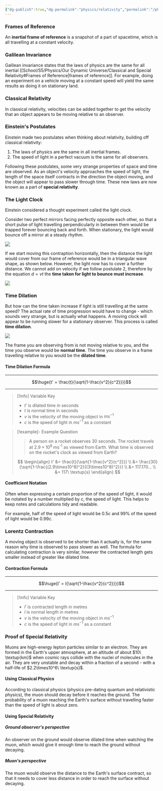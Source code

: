 ```yaml
---
{"dg-publish":true,"dg-permalink":"physics/relativity","permalink":"/physics/relativity/"}
---
```



### Frames of Reference
An **inertial frame of reference** is a snapshot of a part of spacetime, which is all travelling at a constant velocity.

### Galilean Invariance
Galilean invariance states that the laws of physics are the same for all inertial [[School/S5/Physics/Our Dynamic Universe/Classical and Special Relativity#Frames of Reference|frames of reference]]. For example, doing an experiment on a vehicle moving at a constant speed will yield the same results as doing it on stationary land.

### Classical Relativity
In classical relativity, velocities can be added together to get the velocity that an object appears to be moving relative to an observer.

<style>
.container {font-family: sans-serif; text-align: center;}
.button-wrapper button {z-index: 1;height: 40px; width: 100px; margin: 10px;padding: 5px;}
.excalidraw .App-menu_top .buttonList { display: flex;}
.excalidraw-wrapper { height: 800px; margin: 50px; position: relative;}
:root[dir="ltr"] .excalidraw .layer-ui__wrapper .zen-mode-transition.App-menu_bottom--transition-left {transform: none;}
</style><script src="https://unpkg.com/react@17/umd/react.production.min.js"></script><script src="https://unpkg.com/react-dom@17/umd/react-dom.production.min.js"></script><script type="text/javascript" src="https://unpkg.com/@excalidraw/excalidraw@0.12.0/dist/excalidraw.production.min.js"></script><div id="Relativity_2022-09-30_1011.05.excalidraw.md1"></div><script>(function(){const InitialData={"type":"excalidraw","version":2,"source":"https://excalidraw.com","elements":[{"type":"ellipse","version":1549,"versionNonce":1052276373,"isDeleted":false,"id":"4Er9wPTWKslRklkEMVLZm","fillStyle":"solid","strokeWidth":2,"strokeStyle":"solid","roughness":1,"opacity":100,"angle":0,"x":208.33101699713984,"y":-100.95340634520743,"strokeColor":"#000000","backgroundColor":"transparent","width":70.703125,"height":65.07547669491527,"seed":1767593051,"groupIds":["os9yYNJUijqUGjCYkEuED"],"strokeSharpness":"sharp","boundElements":[],"updated":1664529359749,"link":null,"locked":false},{"type":"line","version":1613,"versionNonce":2074939,"isDeleted":false,"id":"EHRAteEPd7Mxje56CWbvx","fillStyle":"solid","strokeWidth":2,"strokeStyle":"solid","roughness":1,"opacity":100,"angle":0,"x":239.81936445476708,"y":-36.10474416641863,"strokeColor":"#000000","backgroundColor":"#ced4da","width":3.4692796610169694,"height":78.89300847457628,"seed":1811346133,"groupIds":["os9yYNJUijqUGjCYkEuED"],"strokeSharpness":"round","boundElements":[],"updated":1664529359749,"link":null,"locked":false,"lastCommittedPoint":null,"startArrowhead":null,"endArrowhead":null,"points":[[0,0],[-3.4692796610169694,78.89300847457628]]},{"type":"line","version":1566,"versionNonce":1375132661,"isDeleted":false,"id":"mlKTjfEg3NANX8nxHBimp","fillStyle":"solid","strokeWidth":2,"strokeStyle":"solid","roughness":1,"opacity":100,"angle":0,"x":236.52222462425811,"y":44.8075969352749,"strokeColor":"#000000","backgroundColor":"#ced4da","width":31.230137711864415,"height":48.113082627118615,"seed":692457723,"groupIds":["os9yYNJUijqUGjCYkEuED"],"strokeSharpness":"round","boundElements":[],"updated":1664529359749,"link":null,"locked":false,"lastCommittedPoint":null,"startArrowhead":null,"endArrowhead":null,"points":[[0,0],[31.230137711864415,48.113082627118615]]},{"type":"line","version":1543,"versionNonce":309119451,"isDeleted":false,"id":"jR0FzDWE2nPrsUCkBKV6L","fillStyle":"solid","strokeWidth":2,"strokeStyle":"solid","roughness":1,"opacity":100,"angle":0,"x":231.92741530222406,"y":41.28535117256162,"strokeColor":"#000000","backgroundColor":"#ced4da","width":26.721398305084733,"height":44.696769067796595,"seed":43765813,"groupIds":["os9yYNJUijqUGjCYkEuED"],"strokeSharpness":"round","boundElements":[],"updated":1664529359749,"link":null,"locked":false,"lastCommittedPoint":null,"startArrowhead":null,"endArrowhead":null,"points":[[0,0],[-26.721398305084733,44.696769067796595]]},{"type":"line","version":1519,"versionNonce":788632917,"isDeleted":false,"id":"pjWGrBJKlwrp7RmmjpQXR","fillStyle":"solid","strokeWidth":2,"strokeStyle":"solid","roughness":1,"opacity":100,"angle":0,"x":209.60882420052872,"y":-21.12195814947243,"strokeColor":"#000000","backgroundColor":"#ced4da","width":30.336334745762713,"height":29.118114406779682,"seed":1643133339,"groupIds":["os9yYNJUijqUGjCYkEuED"],"strokeSharpness":"round","boundElements":[],"updated":1664529359749,"link":null,"locked":false,"lastCommittedPoint":null,"startArrowhead":null,"endArrowhead":null,"points":[[0,0],[30.336334745762713,29.118114406779682]]},{"type":"line","version":1539,"versionNonce":1804392059,"isDeleted":false,"id":"hNccGPaCq6L0E3Zg45KtX","fillStyle":"solid","strokeWidth":2,"strokeStyle":"solid","roughness":1,"opacity":100,"angle":0,"x":241.9313877598513,"y":7.506219816629727,"strokeColor":"#000000","backgroundColor":"#ced4da","width":43.71689618644069,"height":24.65572033898303,"seed":528351637,"groupIds":["os9yYNJUijqUGjCYkEuED"],"strokeSharpness":"round","boundElements":[],"updated":1664529359749,"link":null,"locked":false,"lastCommittedPoint":null,"startArrowhead":null,"endArrowhead":null,"points":[[0,0],[43.71689618644069,-24.65572033898303]]},{"type":"line","version":1560,"versionNonce":19800757,"isDeleted":false,"id":"_gopHHvcxu-0gAniLz54Z","fillStyle":"solid","strokeWidth":2,"strokeStyle":"solid","roughness":1,"opacity":100,"angle":0,"x":196.54135862849648,"y":-95.24795126387743,"strokeColor":"#000000","backgroundColor":"transparent","width":101.58390871956954,"height":20.667177336663002,"seed":546065979,"groupIds":["os9yYNJUijqUGjCYkEuED"],"strokeSharpness":"round","boundElements":[],"updated":1664529359749,"link":null,"locked":false,"lastCommittedPoint":null,"startArrowhead":null,"endArrowhead":null,"points":[[0,0],[101.58390871956954,20.667177336663002]]},{"type":"rectangle","version":1867,"versionNonce":172117787,"isDeleted":false,"id":"8QGFshbPX9sTeYuRx7G5-","fillStyle":"solid","strokeWidth":2,"strokeStyle":"solid","roughness":1,"opacity":100,"angle":0.1875122815022081,"x":219.50517716120407,"y":-108.77075097585929,"strokeColor":"#000000","backgroundColor":"#fff","width":60.80038225609772,"height":20.973397018360654,"seed":936576757,"groupIds":["os9yYNJUijqUGjCYkEuED"],"strokeSharpness":"sharp","boundElements":[],"updated":1664529359749,"link":null,"locked":false},{"type":"ellipse","version":1993,"versionNonce":1830945813,"isDeleted":false,"id":"Tl-z7-3QyoIitelIpTnak","fillStyle":"solid","strokeWidth":2,"strokeStyle":"solid","roughness":1,"opacity":100,"angle":0,"x":-161.31415602121433,"y":-102.27038645965894,"strokeColor":"#000000","backgroundColor":"transparent","width":70.703125,"height":65.07547669491527,"seed":389700859,"groupIds":["r-DODbpjr6XA-GJth1Cal"],"strokeSharpness":"sharp","boundElements":[],"updated":1664529359749,"link":null,"locked":false},{"type":"line","version":2057,"versionNonce":1895805883,"isDeleted":false,"id":"u_S7iRModOMXGUPgJJ_fv","fillStyle":"solid","strokeWidth":2,"strokeStyle":"solid","roughness":1,"opacity":100,"angle":0,"x":-129.8258085635871,"y":-37.42172428087014,"strokeColor":"#000000","backgroundColor":"#ced4da","width":3.4692796610169694,"height":78.89300847457628,"seed":1440891957,"groupIds":["r-DODbpjr6XA-GJth1Cal"],"strokeSharpness":"round","boundElements":[],"updated":1664529359749,"link":null,"locked":false,"lastCommittedPoint":null,"startArrowhead":null,"endArrowhead":null,"points":[[0,0],[-3.4692796610169694,78.89300847457628]]},{"type":"line","version":2010,"versionNonce":1725086069,"isDeleted":false,"id":"39ru5A6YSXmq66-cxwN7d","fillStyle":"solid","strokeWidth":2,"strokeStyle":"solid","roughness":1,"opacity":100,"angle":0,"x":-133.12294839409606,"y":43.49061682082157,"strokeColor":"#000000","backgroundColor":"#ced4da","width":31.230137711864415,"height":48.113082627118615,"seed":595264923,"groupIds":["r-DODbpjr6XA-GJth1Cal"],"strokeSharpness":"round","boundElements":[],"updated":1664529359749,"link":null,"locked":false,"lastCommittedPoint":null,"startArrowhead":null,"endArrowhead":null,"points":[[0,0],[31.230137711864415,48.113082627118615]]},{"type":"line","version":1987,"versionNonce":803701851,"isDeleted":false,"id":"ghQtFsj-xshWQdq8IIrSz","fillStyle":"solid","strokeWidth":2,"strokeStyle":"solid","roughness":1,"opacity":100,"angle":0,"x":-137.7177577161283,"y":39.96837105811193,"strokeColor":"#000000","backgroundColor":"#ced4da","width":26.721398305084733,"height":44.696769067796595,"seed":701887893,"groupIds":["r-DODbpjr6XA-GJth1Cal"],"strokeSharpness":"round","boundElements":[],"updated":1664529359749,"link":null,"locked":false,"lastCommittedPoint":null,"startArrowhead":null,"endArrowhead":null,"points":[[0,0],[-26.721398305084733,44.696769067796595]]},{"type":"line","version":2048,"versionNonce":1199948501,"isDeleted":false,"id":"oKZ8Ng-qh794NXwPpK9AH","fillStyle":"solid","strokeWidth":2,"strokeStyle":"solid","roughness":1,"opacity":100,"angle":0,"x":-173.38896897878567,"y":7.0744911510408315,"strokeColor":"#000000","backgroundColor":"#ced4da","width":41.290187301091635,"height":26.446151275789703,"seed":2128452155,"groupIds":["r-DODbpjr6XA-GJth1Cal"],"strokeSharpness":"round","boundElements":[],"updated":1664529359749,"link":null,"locked":false,"lastCommittedPoint":null,"startArrowhead":null,"endArrowhead":null,"points":[[0,0],[41.290187301091635,-26.446151275789703]]},{"type":"line","version":2133,"versionNonce":785137915,"isDeleted":false,"id":"6vMMDxJoBdKm2m711I8gG","fillStyle":"solid","strokeWidth":2,"strokeStyle":"solid","roughness":1,"opacity":100,"angle":0,"x":-133.072500047233,"y":-20.70336593162591,"strokeColor":"#000000","backgroundColor":"#ced4da","width":45.537960414840654,"height":6.804078354733065,"seed":453802741,"groupIds":["r-DODbpjr6XA-GJth1Cal"],"strokeSharpness":"round","boundElements":[],"updated":1664529359750,"link":null,"locked":false,"lastCommittedPoint":null,"startArrowhead":null,"endArrowhead":null,"points":[[0,0],[45.537960414840654,-6.804078354733065]]},{"type":"freedraw","version":16,"versionNonce":600875061,"isDeleted":false,"id":"qLF3DpDVu4EmHv-NvhzUa","fillStyle":"hachure","strokeWidth":0.5,"strokeStyle":"solid","roughness":1,"opacity":100,"angle":0,"x":-83.94512534274384,"y":-39.131068544200104,"strokeColor":"#000000","backgroundColor":"transparent","width":4.644797839580292,"height":22.294961591162036,"seed":1000952187,"groupIds":[],"strokeSharpness":"round","boundElements":[],"updated":1664529359750,"link":null,"locked":false,"points":[[0,0],[-4.644797839580292,22.294961591162036]],"lastCommittedPoint":null,"simulatePressure":true,"pressures":[]},{"type":"freedraw","version":21,"versionNonce":925919643,"isDeleted":false,"id":"wL1v2uTjd3nun-xqLCG9v","fillStyle":"hachure","strokeWidth":0.5,"strokeStyle":"solid","roughness":1,"opacity":100,"angle":0,"x":-88.12543064108672,"y":-19.15848461069595,"strokeColor":"#000000","backgroundColor":"transparent","width":6.038211676895628,"height":0,"seed":2013272341,"groupIds":[],"strokeSharpness":"round","boundElements":[],"updated":1664529359750,"link":null,"locked":false,"points":[[0,0],[1.393435099447629,0],[3.25134147800037,0],[3.715812757105482,0],[5.109247856553111,0],[6.038211676895628,0],[6.038211676895628,0]],"lastCommittedPoint":null,"simulatePressure":true,"pressures":[]},{"type":"freedraw","version":25,"versionNonce":1637405077,"isDeleted":false,"id":"uPN_SZ6sbGTcHdJHOm6i-","fillStyle":"hachure","strokeWidth":0.5,"strokeStyle":"solid","roughness":1,"opacity":100,"angle":0,"x":-82.5516902432962,"y":-21.016412251380956,"strokeColor":"#000000","backgroundColor":"transparent","width":3.25134147800037,"height":7.896118055448369,"seed":1705609397,"groupIds":[],"strokeSharpness":"round","boundElements":[],"updated":1664529359750,"link":null,"locked":false,"points":[[0,0],[0.464471279105112,-0.9289425582102524],[0.928942558210224,-2.786870198895258],[1.857906378552741,-4.180305298342887],[1.857906378552741,-4.644776577447999],[2.322377657657853,-4.644776577447999],[2.322377657657853,-5.109247856553139],[2.322377657657853,-5.573740397790516],[2.786870198895201,-6.038211676895628],[3.25134147800037,-6.967175497238145],[3.25134147800037,-7.896118055448369],[3.25134147800037,-7.896118055448369]],"lastCommittedPoint":null,"simulatePressure":true,"pressures":[]},{"type":"freedraw","version":30,"versionNonce":1044807227,"isDeleted":false,"id":"QaC9fKbM8xbpscGK9BRBe","fillStyle":"hachure","strokeWidth":0.5,"strokeStyle":"solid","roughness":1,"opacity":100,"angle":0,"x":-79.764820044401,"y":-29.37702284806673,"strokeColor":"#000000","backgroundColor":"transparent","width":15.327786093923919,"height":0.464471279105112,"seed":1485011163,"groupIds":[],"strokeSharpness":"round","boundElements":[],"updated":1664529359750,"link":null,"locked":false,"points":[[0,0],[0.46447127910516883,0],[1.8579063785527978,0],[3.715812757105539,0],[5.573740397790516,-0.464471279105112],[6.967175497238145,-0.464471279105112],[7.896118055448426,-0.464471279105112],[9.289553154896055,-0.464471279105112],[9.754045696133403,-0.464471279105112],[10.218516975238572,-0.464471279105112],[10.682988254343684,-0.464471279105112],[11.147480795581032,-0.464471279105112],[12.076423353791313,-0.464471279105112],[13.00538717413383,-0.464471279105112],[14.86329355268657,-0.464471279105112],[15.327786093923919,-0.464471279105112],[15.327786093923919,-0.464471279105112]],"lastCommittedPoint":null,"simulatePressure":true,"pressures":[]},{"type":"freedraw","version":42,"versionNonce":236181237,"isDeleted":false,"id":"dXD1veA7qHwB7QpElNCCm","fillStyle":"hachure","strokeWidth":0.5,"strokeStyle":"solid","roughness":1,"opacity":100,"angle":0,"x":-82.5516902432962,"y":-41.91793874309536,"strokeColor":"#000000","backgroundColor":"transparent","width":20.43703395047703,"height":10.683009516475892,"seed":1076640379,"groupIds":[],"strokeSharpness":"round","boundElements":[],"updated":1664529359750,"link":null,"locked":false,"points":[[0,0],[0.464471279105112,0],[1.857906378552741,0],[3.715812757105482,0],[5.109247856553111,0],[6.967175497238088,0],[8.825081875790886,0],[10.682988254343627,0],[12.076423353791256,0],[13.934350994476233,0],[15.327786093923862,0],[16.256728652134143,0],[17.18569247247666,0],[18.11465629281912,0],[18.579127571924232,0],[19.0435988510294,0],[19.97256267137186,0],[20.43703395047703,0],[20.43703395047703,0.4644925412373766],[20.43703395047703,1.8579276406850056],[20.43703395047703,4.644797839580264],[20.43703395047703,6.502704218133005],[20.43703395047703,7.431668038475522],[20.43703395047703,8.360610596685774],[20.43703395047703,8.82510313792315],[20.43703395047703,9.754045696133375],[20.43703395047703,10.21853823737078],[20.43703395047703,10.683009516475892],[20.43703395047703,10.683009516475892]],"lastCommittedPoint":null,"simulatePressure":true,"pressures":[]},{"type":"freedraw","version":22,"versionNonce":1861287643,"isDeleted":false,"id":"EgOuPK27FkP9ZOzIt9OUT","fillStyle":"hachure","strokeWidth":0.5,"strokeStyle":"solid","roughness":1,"opacity":100,"angle":0,"x":-28.207721364838733,"y":-41.453446201857986,"strokeColor":"#000000","backgroundColor":"transparent","width":0,"height":7.431646776343257,"seed":1403262939,"groupIds":[],"strokeSharpness":"round","boundElements":[],"updated":1664529359750,"link":null,"locked":false,"points":[[0,0],[0,0.9289425582102524],[0,1.857906378552741],[0,2.786870198895258],[0,3.7158127571055104],[0,6.502682956000768],[0,6.967175497238145],[0,7.431646776343257],[0,7.431646776343257]],"lastCommittedPoint":null,"simulatePressure":true,"pressures":[]},{"type":"freedraw","version":55,"versionNonce":1942433877,"isDeleted":false,"id":"NIGJ4TLgQGTLSy0ghL8rg","fillStyle":"hachure","strokeWidth":0.5,"strokeStyle":"solid","roughness":1,"opacity":100,"angle":0,"x":-27.27877880662851,"y":-41.91793874309536,"strokeColor":"#000000","backgroundColor":"transparent","width":12.076423353791256,"height":6.502704218133005,"seed":2108870395,"groupIds":[],"strokeSharpness":"round","boundElements":[],"updated":1664529359750,"link":null,"locked":false,"points":[[0,0],[0.464492541237405,0],[0.928963820342517,0],[1.393435099447629,0],[1.857927640685034,0],[2.322398919790146,0],[2.786870198895258,0],[3.251362740132663,0],[4.180305298342887,0],[4.644797839580292,0],[6.502704218133033,1.393435099447629],[6.967175497238145,1.8579276406850056],[7.43166803847555,2.3223989197901176],[7.896139317580662,2.786870198895258],[7.896139317580662,3.2513627401326346],[8.360610596685774,3.7158340192377466],[8.360610596685774,4.180305298342887],[8.360610596685774,4.644797839580264],[8.360610596685774,5.109269118685376],[8.360610596685774,5.573740397790516],[7.896139317580662,5.573740397790516],[7.43166803847555,5.573740397790516],[6.967175497238145,5.573740397790516],[6.502704218133033,6.038232939027893],[6.038232939027921,6.038232939027893],[5.573740397790516,6.038232939027893],[5.109269118685404,6.502704218133005],[4.644797839580292,6.502704218133005],[4.180305298342887,6.502704218133005],[3.715834019237775,6.502704218133005],[3.251362740132663,6.502704218133005],[2.786870198895258,6.502704218133005],[1.857927640685034,6.502704218133005],[0.928963820342517,6.502704218133005],[0,6.502704218133005],[-1.393435099447629,6.502704218133005],[-1.857906378552741,6.502704218133005],[-2.322377657657853,6.502704218133005],[-2.786870198895258,6.502704218133005],[-3.25134147800037,6.502704218133005],[-3.715812757105482,6.502704218133005],[-3.715812757105482,6.502704218133005]],"lastCommittedPoint":null,"simulatePressure":true,"pressures":[]},{"type":"freedraw","version":20,"versionNonce":1942121339,"isDeleted":false,"id":"tB3QpYZw6Bv-PrIaoxphE","fillStyle":"hachure","strokeWidth":0.5,"strokeStyle":"solid","roughness":1,"opacity":100,"angle":0,"x":-37.03282450276191,"y":-43.31137384254299,"strokeColor":"#000000","backgroundColor":"transparent","width":15.327786093923862,"height":1.8579063785527694,"seed":396252635,"groupIds":[],"strokeSharpness":"round","boundElements":[],"updated":1664529359750,"link":null,"locked":false,"points":[[0,0],[-2.322377657657853,0],[-4.644776577447999,-0.4644712791051404],[-9.754045696133403,-0.9289425582102524],[-12.076423353791256,-1.8579063785527694],[-14.398822273581402,-1.8579063785527694],[-15.327786093923862,-1.8579063785527694],[-15.327786093923862,-1.8579063785527694]],"lastCommittedPoint":null,"simulatePressure":true,"pressures":[]},{"type":"freedraw","version":23,"versionNonce":1887985077,"isDeleted":false,"id":"2xutZgqMYWvRo5avUfhx6","fillStyle":"hachure","strokeWidth":0.5,"strokeStyle":"solid","roughness":1,"opacity":100,"angle":0,"x":-36.103860682419395,"y":-38.202104723857616,"strokeColor":"#000000","backgroundColor":"transparent","width":13.005387174133773,"height":0.464471279105112,"seed":1590228693,"groupIds":[],"strokeSharpness":"round","boundElements":[],"updated":1664529359750,"link":null,"locked":false,"points":[[0,0],[-0.464471279105112,0],[-1.857906378552741,0],[-3.25134147800037,0],[-4.644776577447999,-0.464471279105112],[-6.502704218133033,-0.464471279105112],[-8.360610596685774,-0.464471279105112],[-10.68300951647592,-0.464471279105112],[-12.076444615923549,-0.464471279105112],[-13.005387174133773,-0.464471279105112],[-13.005387174133773,-0.464471279105112]],"lastCommittedPoint":null,"simulatePressure":true,"pressures":[]},{"type":"freedraw","version":23,"versionNonce":16598043,"isDeleted":false,"id":"0nCSoHqCOJwPY-p-MxOSN","fillStyle":"hachure","strokeWidth":0.5,"strokeStyle":"solid","roughness":1,"opacity":100,"angle":0,"x":-35.63938940331428,"y":-31.699400505724583,"strokeColor":"#000000","backgroundColor":"transparent","width":26.475266889504894,"height":4.644776577447999,"seed":734597909,"groupIds":[],"strokeSharpness":"round","boundElements":[],"updated":1664529359750,"link":null,"locked":false,"points":[[0,0],[-0.928942558210224,0],[-2.786870198895258,0],[-6.967175497238145,0.464471279105112],[-10.218516975238515,0.928942558210224],[-18.11465629281912,2.322377657657853],[-19.50809139226675,2.786870198895258],[-22.759432870267176,3.715812757105482],[-25.081831790057265,4.180305298342859],[-26.475266889504894,4.644776577447999],[-26.475266889504894,4.644776577447999]],"lastCommittedPoint":null,"simulatePressure":true,"pressures":[]},{"type":"text","version":111,"versionNonce":192732949,"isDeleted":false,"id":"eSmfzAgC","fillStyle":"hachure","strokeWidth":0.5,"strokeStyle":"solid","roughness":1,"opacity":100,"angle":0,"x":-181.48559293514396,"y":113.04291045048734,"strokeColor":"#000000","backgroundColor":"transparent","width":92,"height":25,"seed":1133969237,"groupIds":[],"strokeSharpness":"sharp","boundElements":[],"updated":1664529359750,"link":null,"locked":false,"fontSize":20,"fontFamily":1,"text":"v = 0 ms","rawText":"v = 0 ms","baseline":17,"textAlign":"left","verticalAlign":"top","containerId":null,"originalText":"v = 0 ms"},{"type":"text","version":56,"versionNonce":513018043,"isDeleted":false,"id":"fRnRcil1","fillStyle":"hachure","strokeWidth":0.5,"strokeStyle":"solid","roughness":1,"opacity":100,"angle":0,"x":-91.84128592245679,"y":108.07577747751372,"strokeColor":"#000000","backgroundColor":"transparent","width":13,"height":20,"seed":994274133,"groupIds":[],"strokeSharpness":"sharp","boundElements":[],"updated":1664529359750,"link":null,"locked":false,"fontSize":16,"fontFamily":1,"text":"-1","rawText":"-1","baseline":14,"textAlign":"left","verticalAlign":"top","containerId":null,"originalText":"-1"},{"type":"text","version":151,"versionNonce":1260008565,"isDeleted":false,"id":"gxlxTUiM","fillStyle":"hachure","strokeWidth":0.5,"strokeStyle":"solid","roughness":1,"opacity":100,"angle":0,"x":188.50962169849765,"y":109.47183174656539,"strokeColor":"#000000","backgroundColor":"transparent","width":92,"height":25,"seed":1600751163,"groupIds":[],"strokeSharpness":"sharp","boundElements":[],"updated":1664529359750,"link":null,"locked":false,"fontSize":20,"fontFamily":1,"text":"v = 0 ms","rawText":"v = 0 ms","baseline":17,"textAlign":"left","verticalAlign":"top","containerId":null,"originalText":"v = 0 ms"},{"type":"text","version":96,"versionNonce":841562459,"isDeleted":false,"id":"egyGa8WT","fillStyle":"hachure","strokeWidth":0.5,"strokeStyle":"solid","roughness":1,"opacity":100,"angle":0,"x":278.1539287111848,"y":104.50469877359171,"strokeColor":"#000000","backgroundColor":"transparent","width":13,"height":20,"seed":1250250485,"groupIds":[],"strokeSharpness":"sharp","boundElements":[],"updated":1664529359750,"link":null,"locked":false,"fontSize":16,"fontFamily":1,"text":"-1","rawText":"-1","baseline":14,"textAlign":"left","verticalAlign":"top","containerId":null,"originalText":"-1"},{"type":"arrow","version":186,"versionNonce":1260772821,"isDeleted":false,"id":"OAYxAjsIbHff58bV1zPfg","fillStyle":"hachure","strokeWidth":1,"strokeStyle":"solid","roughness":1,"opacity":100,"angle":0,"x":-69.54632433129461,"y":-86.97231194239234,"strokeColor":"#000000","backgroundColor":"transparent","width":71.52966135093413,"height":0,"seed":1080163509,"groupIds":[],"strokeSharpness":"round","boundElements":[],"updated":1664529359750,"link":null,"locked":false,"startBinding":null,"endBinding":null,"lastCommittedPoint":null,"startArrowhead":null,"endArrowhead":"arrow","points":[[0,0],[71.52966135093413,0]]},{"type":"arrow","version":50,"versionNonce":1225741819,"isDeleted":false,"id":"3T_PricQ2dUOSQ8ho2qwh","fillStyle":"hachure","strokeWidth":1,"strokeStyle":"solid","roughness":1,"opacity":100,"angle":0,"x":100.9172503425533,"y":-88.3657683039722,"strokeColor":"#000000","backgroundColor":"transparent","width":77.10342301085689,"height":0,"seed":322090683,"groupIds":[],"strokeSharpness":"round","boundElements":[],"updated":1664529359750,"link":null,"locked":false,"startBinding":null,"endBinding":null,"lastCommittedPoint":null,"startArrowhead":null,"endArrowhead":"arrow","points":[[0,0],[77.10342301085689,0]]},{"type":"text","version":149,"versionNonce":313875253,"isDeleted":false,"id":"J8e8C9uo","fillStyle":"hachure","strokeWidth":1,"strokeStyle":"solid","roughness":1,"opacity":100,"angle":0,"x":-63.508091392266806,"y":-131.7726819698204,"strokeColor":"#000000","backgroundColor":"transparent","width":54,"height":25,"seed":706259771,"groupIds":[],"strokeSharpness":"sharp","boundElements":[],"updated":1664529359750,"link":null,"locked":false,"fontSize":20,"fontFamily":1,"text":"16 ms","rawText":"16 ms","baseline":17,"textAlign":"left","verticalAlign":"top","containerId":null,"originalText":"16 ms"},{"type":"text","version":102,"versionNonce":575200923,"isDeleted":false,"id":"H1LBJyF9","fillStyle":"hachure","strokeWidth":0.5,"strokeStyle":"solid","roughness":1,"opacity":100,"angle":0,"x":-11.21606348608509,"y":-139.4721356308756,"strokeColor":"#000000","backgroundColor":"transparent","width":13,"height":20,"seed":369432181,"groupIds":[],"strokeSharpness":"sharp","boundElements":[],"updated":1664529359750,"link":null,"locked":false,"fontSize":16,"fontFamily":1,"text":"-1","rawText":"-1","baseline":14,"textAlign":"left","verticalAlign":"top","containerId":null,"originalText":"-1"},{"type":"text","version":154,"versionNonce":707669141,"isDeleted":false,"id":"Ko3rHci7","fillStyle":"hachure","strokeWidth":1,"strokeStyle":"solid","roughness":1,"opacity":100,"angle":0,"x":110.57424684862679,"y":-130.92295513929284,"strokeColor":"#000000","backgroundColor":"transparent","width":54,"height":25,"seed":1297000949,"groupIds":[],"strokeSharpness":"sharp","boundElements":[],"updated":1664529359750,"link":null,"locked":false,"fontSize":20,"fontFamily":1,"text":"16 ms","rawText":"16 ms","baseline":17,"textAlign":"left","verticalAlign":"top","containerId":null,"originalText":"16 ms"},{"type":"text","version":107,"versionNonce":2022200123,"isDeleted":false,"id":"RsxKDWUO","fillStyle":"hachure","strokeWidth":0.5,"strokeStyle":"solid","roughness":1,"opacity":100,"angle":0,"x":162.8662747548085,"y":-138.62240880034798,"strokeColor":"#000000","backgroundColor":"transparent","width":13,"height":20,"seed":1942019035,"groupIds":[],"strokeSharpness":"sharp","boundElements":[],"updated":1664529359750,"link":null,"locked":false,"fontSize":16,"fontFamily":1,"text":"-1","rawText":"-1","baseline":14,"textAlign":"left","verticalAlign":"top","containerId":null,"originalText":"-1"},{"type":"ellipse","version":1624,"versionNonce":1900401141,"isDeleted":false,"id":"WR3GCEfZ6haam4x39na28","fillStyle":"solid","strokeWidth":2,"strokeStyle":"solid","roughness":1,"opacity":100,"angle":0,"x":205.8740356718029,"y":222.4587922780648,"strokeColor":"#000000","backgroundColor":"transparent","width":70.703125,"height":65.07547669491527,"seed":1172131131,"groupIds":["wEcXDuYoWaokozWmjKGrU"],"strokeSharpness":"sharp","boundElements":[],"updated":1664529359750,"link":null,"locked":false},{"type":"line","version":1688,"versionNonce":204485595,"isDeleted":false,"id":"pcHKvxTkO-cGBzHr4WImC","fillStyle":"solid","strokeWidth":2,"strokeStyle":"solid","roughness":1,"opacity":100,"angle":0,"x":237.36238312943013,"y":287.30745445685363,"strokeColor":"#000000","backgroundColor":"#ced4da","width":3.4692796610169694,"height":78.89300847457628,"seed":190150645,"groupIds":["wEcXDuYoWaokozWmjKGrU"],"strokeSharpness":"round","boundElements":[],"updated":1664529359750,"link":null,"locked":false,"lastCommittedPoint":null,"startArrowhead":null,"endArrowhead":null,"points":[[0,0],[-3.4692796610169694,78.89300847457628]]},{"type":"line","version":1641,"versionNonce":889310037,"isDeleted":false,"id":"d70Nak5ZQBtyQc7w7yBJ6","fillStyle":"solid","strokeWidth":2,"strokeStyle":"solid","roughness":1,"opacity":100,"angle":0,"x":234.06524329892116,"y":368.21979555854716,"strokeColor":"#000000","backgroundColor":"#ced4da","width":31.230137711864415,"height":48.113082627118615,"seed":416673243,"groupIds":["wEcXDuYoWaokozWmjKGrU"],"strokeSharpness":"round","boundElements":[],"updated":1664529359750,"link":null,"locked":false,"lastCommittedPoint":null,"startArrowhead":null,"endArrowhead":null,"points":[[0,0],[31.230137711864415,48.113082627118615]]},{"type":"line","version":1618,"versionNonce":1834156155,"isDeleted":false,"id":"HnaEvk4Gb9Fjo4rm_wrvX","fillStyle":"solid","strokeWidth":2,"strokeStyle":"solid","roughness":1,"opacity":100,"angle":0,"x":229.4704339768871,"y":364.6975497958339,"strokeColor":"#000000","backgroundColor":"#ced4da","width":26.721398305084733,"height":44.696769067796595,"seed":2049749333,"groupIds":["wEcXDuYoWaokozWmjKGrU"],"strokeSharpness":"round","boundElements":[],"updated":1664529359750,"link":null,"locked":false,"lastCommittedPoint":null,"startArrowhead":null,"endArrowhead":null,"points":[[0,0],[-26.721398305084733,44.696769067796595]]},{"type":"line","version":1594,"versionNonce":95918261,"isDeleted":false,"id":"5L6MqhHyu2fhho-m2QGw_","fillStyle":"solid","strokeWidth":2,"strokeStyle":"solid","roughness":1,"opacity":100,"angle":0,"x":207.15184287519176,"y":302.2902404737998,"strokeColor":"#000000","backgroundColor":"#ced4da","width":30.336334745762713,"height":29.118114406779682,"seed":288455291,"groupIds":["wEcXDuYoWaokozWmjKGrU"],"strokeSharpness":"round","boundElements":[],"updated":1664529359750,"link":null,"locked":false,"lastCommittedPoint":null,"startArrowhead":null,"endArrowhead":null,"points":[[0,0],[30.336334745762713,29.118114406779682]]},{"type":"line","version":1614,"versionNonce":95631643,"isDeleted":false,"id":"1rHIR5EQyO6Q4Yaj9VihK","fillStyle":"solid","strokeWidth":2,"strokeStyle":"solid","roughness":1,"opacity":100,"angle":0,"x":239.47440643451435,"y":330.918418439902,"strokeColor":"#000000","backgroundColor":"#ced4da","width":43.71689618644069,"height":24.65572033898303,"seed":1888861877,"groupIds":["wEcXDuYoWaokozWmjKGrU"],"strokeSharpness":"round","boundElements":[],"updated":1664529359750,"link":null,"locked":false,"lastCommittedPoint":null,"startArrowhead":null,"endArrowhead":null,"points":[[0,0],[43.71689618644069,-24.65572033898303]]},{"type":"line","version":1635,"versionNonce":1292679701,"isDeleted":false,"id":"dNabVmEZZ4LJbcXAv3mme","fillStyle":"solid","strokeWidth":2,"strokeStyle":"solid","roughness":1,"opacity":100,"angle":0,"x":194.08437730315953,"y":228.1642473593948,"strokeColor":"#000000","backgroundColor":"transparent","width":101.58390871956954,"height":20.667177336663002,"seed":1538421531,"groupIds":["wEcXDuYoWaokozWmjKGrU"],"strokeSharpness":"round","boundElements":[],"updated":1664529359750,"link":null,"locked":false,"lastCommittedPoint":null,"startArrowhead":null,"endArrowhead":null,"points":[[0,0],[101.58390871956954,20.667177336663002]]},{"type":"rectangle","version":1942,"versionNonce":1656970683,"isDeleted":false,"id":"xRWzX7WXPw-OGNhAHapRQ","fillStyle":"solid","strokeWidth":2,"strokeStyle":"solid","roughness":1,"opacity":100,"angle":0.1875122815022081,"x":217.04819583586712,"y":214.64144764741295,"strokeColor":"#000000","backgroundColor":"#fff","width":60.80038225609772,"height":20.973397018360654,"seed":1161175061,"groupIds":["wEcXDuYoWaokozWmjKGrU"],"strokeSharpness":"sharp","boundElements":[],"updated":1664529359750,"link":null,"locked":false},{"type":"ellipse","version":2116,"versionNonce":603369333,"isDeleted":false,"id":"TpLT292s1R_Y3gwvfymrb","fillStyle":"solid","strokeWidth":2,"strokeStyle":"solid","roughness":1,"opacity":100,"angle":0.14494509170156356,"x":-157.5859509853729,"y":213.03433730301737,"strokeColor":"#000000","backgroundColor":"transparent","width":70.703125,"height":65.07547669491527,"seed":1758156731,"groupIds":["3OQXqrf_3e3fCmiivFYcw"],"strokeSharpness":"sharp","boundElements":[{"id":"4kZ4L7eMWAEqyN4CtrVmO","type":"arrow"}],"updated":1664529359750,"link":null,"locked":false},{"type":"line","version":2179,"versionNonce":1067839067,"isDeleted":false,"id":"3ZI2wI7zkVNYSv0lLu4Zt","fillStyle":"solid","strokeWidth":2,"strokeStyle":"solid","roughness":1,"opacity":100,"angle":0.14494509170156356,"x":-136.40010859422577,"y":276.29014775790483,"strokeColor":"#000000","backgroundColor":"#ced4da","width":3.4692796610169694,"height":78.89300847457628,"seed":1577276789,"groupIds":["3OQXqrf_3e3fCmiivFYcw"],"strokeSharpness":"round","boundElements":[],"updated":1664529359750,"link":null,"locked":false,"lastCommittedPoint":null,"startArrowhead":null,"endArrowhead":null,"points":[[0,0],[-3.4692796610169694,78.89300847457628]]},{"type":"line","version":2175,"versionNonce":1757083861,"isDeleted":false,"id":"PgpDS_8ksaRltzMebwcds","fillStyle":"solid","strokeWidth":2,"strokeStyle":"solid","roughness":1,"opacity":100,"angle":0.14494509170156356,"x":-147.47952593080444,"y":358.91179480107905,"strokeColor":"#000000","backgroundColor":"#ced4da","width":35.4104430102073,"height":22.566800820088474,"seed":1990109275,"groupIds":["3OQXqrf_3e3fCmiivFYcw"],"strokeSharpness":"round","boundElements":[],"updated":1664529359750,"link":null,"locked":false,"lastCommittedPoint":null,"startArrowhead":null,"endArrowhead":null,"points":[[0,0],[35.4104430102073,22.566800820088474]]},{"type":"line","version":2148,"versionNonce":1328376571,"isDeleted":false,"id":"WjHSwFzQ5HNRJxKU6ZAWi","fillStyle":"solid","strokeWidth":2,"strokeStyle":"solid","roughness":1,"opacity":100,"angle":0.14494509170156356,"x":-151.5002097051901,"y":350.13948884488127,"strokeColor":"#000000","backgroundColor":"#ced4da","width":30.901703603427592,"height":26.582112774977418,"seed":1178787541,"groupIds":["3OQXqrf_3e3fCmiivFYcw"],"strokeSharpness":"round","boundElements":[],"updated":1664529359751,"link":null,"locked":false,"lastCommittedPoint":null,"startArrowhead":null,"endArrowhead":null,"points":[[0,0],[-30.901703603427592,26.582112774977418]]},{"type":"line","version":2170,"versionNonce":351213109,"isDeleted":false,"id":"bQNz0webC0uMCM_SrgTku","fillStyle":"solid","strokeWidth":2,"strokeStyle":"solid","roughness":1,"opacity":100,"angle":0.14494509170156356,"x":-178.5405511002317,"y":317.83888644393875,"strokeColor":"#000000","backgroundColor":"#ced4da","width":41.290187301091635,"height":26.446151275789703,"seed":1526654203,"groupIds":["3OQXqrf_3e3fCmiivFYcw"],"strokeSharpness":"round","boundElements":[],"updated":1664529359751,"link":null,"locked":false,"lastCommittedPoint":null,"startArrowhead":null,"endArrowhead":null,"points":[[0,0],[41.290187301091635,-26.446151275789703]]},{"type":"line","version":2255,"versionNonce":1172067227,"isDeleted":false,"id":"-imTq5WzEFRUM917HZk-g","fillStyle":"solid","strokeWidth":2,"strokeStyle":"solid","roughness":1,"opacity":100,"angle":0.14494509170156356,"x":-135.98896352545285,"y":296.4308375111785,"strokeColor":"#000000","backgroundColor":"#ced4da","width":45.537960414840654,"height":6.804078354733065,"seed":76168245,"groupIds":["3OQXqrf_3e3fCmiivFYcw"],"strokeSharpness":"round","boundElements":[],"updated":1664529359751,"link":null,"locked":false,"lastCommittedPoint":null,"startArrowhead":null,"endArrowhead":null,"points":[[0,0],[45.537960414840654,-6.804078354733065]]},{"type":"freedraw","version":91,"versionNonce":1400407957,"isDeleted":false,"id":"Oxs5MawgWc1P8XxmsgfRj","fillStyle":"hachure","strokeWidth":0.5,"strokeStyle":"solid","roughness":1,"opacity":100,"angle":0,"x":-86.40210666808082,"y":284.2811300790721,"strokeColor":"#000000","backgroundColor":"transparent","width":4.644797839580292,"height":22.294961591162036,"seed":225349019,"groupIds":[],"strokeSharpness":"round","boundElements":[],"updated":1664529359751,"link":null,"locked":false,"points":[[0,0],[-4.644797839580292,22.294961591162036]],"lastCommittedPoint":null,"simulatePressure":true,"pressures":[]},{"type":"freedraw","version":96,"versionNonce":602220603,"isDeleted":false,"id":"rWFlN3vZltER6pNdMyGqE","fillStyle":"hachure","strokeWidth":0.5,"strokeStyle":"solid","roughness":1,"opacity":100,"angle":0,"x":-90.5824119664237,"y":304.2537140125763,"strokeColor":"#000000","backgroundColor":"transparent","width":6.038211676895628,"height":0,"seed":817819029,"groupIds":[],"strokeSharpness":"round","boundElements":[],"updated":1664529359751,"link":null,"locked":false,"points":[[0,0],[1.393435099447629,0],[3.25134147800037,0],[3.715812757105482,0],[5.109247856553111,0],[6.038211676895628,0],[6.038211676895628,0]],"lastCommittedPoint":null,"simulatePressure":true,"pressures":[]},{"type":"freedraw","version":100,"versionNonce":1452068085,"isDeleted":false,"id":"IvzsyHdJte8AVlr4Tt3RY","fillStyle":"hachure","strokeWidth":0.5,"strokeStyle":"solid","roughness":1,"opacity":100,"angle":0,"x":-85.00867156863319,"y":302.3957863718913,"strokeColor":"#000000","backgroundColor":"transparent","width":3.25134147800037,"height":7.896118055448369,"seed":1897931323,"groupIds":[],"strokeSharpness":"round","boundElements":[],"updated":1664529359751,"link":null,"locked":false,"points":[[0,0],[0.464471279105112,-0.9289425582102524],[0.928942558210224,-2.786870198895258],[1.857906378552741,-4.180305298342887],[1.857906378552741,-4.644776577447999],[2.322377657657853,-4.644776577447999],[2.322377657657853,-5.109247856553139],[2.322377657657853,-5.573740397790516],[2.786870198895201,-6.038211676895628],[3.25134147800037,-6.967175497238145],[3.25134147800037,-7.896118055448369],[3.25134147800037,-7.896118055448369]],"lastCommittedPoint":null,"simulatePressure":true,"pressures":[]},{"type":"freedraw","version":105,"versionNonce":1059743963,"isDeleted":false,"id":"1TFvAFYb5IyRkaX29IPa3","fillStyle":"hachure","strokeWidth":0.5,"strokeStyle":"solid","roughness":1,"opacity":100,"angle":0,"x":-82.22180136973793,"y":294.0351757752055,"strokeColor":"#000000","backgroundColor":"transparent","width":15.327786093923919,"height":0.464471279105112,"seed":1242985205,"groupIds":[],"strokeSharpness":"round","boundElements":[],"updated":1664529359751,"link":null,"locked":false,"points":[[0,0],[0.46447127910516883,0],[1.8579063785527978,0],[3.715812757105539,0],[5.573740397790516,-0.464471279105112],[6.967175497238145,-0.464471279105112],[7.896118055448426,-0.464471279105112],[9.289553154896055,-0.464471279105112],[9.754045696133403,-0.464471279105112],[10.218516975238572,-0.464471279105112],[10.682988254343684,-0.464471279105112],[11.147480795581032,-0.464471279105112],[12.076423353791313,-0.464471279105112],[13.00538717413383,-0.464471279105112],[14.86329355268657,-0.464471279105112],[15.327786093923919,-0.464471279105112],[15.327786093923919,-0.464471279105112]],"lastCommittedPoint":null,"simulatePressure":true,"pressures":[]},{"type":"freedraw","version":117,"versionNonce":1840342613,"isDeleted":false,"id":"bO_LR1SquH7HoH8bc1Ayj","fillStyle":"hachure","strokeWidth":0.5,"strokeStyle":"solid","roughness":1,"opacity":100,"angle":0,"x":-85.00867156863319,"y":281.49425988017686,"strokeColor":"#000000","backgroundColor":"transparent","width":20.43703395047703,"height":10.683009516475892,"seed":1593189083,"groupIds":[],"strokeSharpness":"round","boundElements":[],"updated":1664529359751,"link":null,"locked":false,"points":[[0,0],[0.464471279105112,0],[1.857906378552741,0],[3.715812757105482,0],[5.109247856553111,0],[6.967175497238088,0],[8.825081875790886,0],[10.682988254343627,0],[12.076423353791256,0],[13.934350994476233,0],[15.327786093923862,0],[16.256728652134143,0],[17.18569247247666,0],[18.11465629281912,0],[18.579127571924232,0],[19.0435988510294,0],[19.97256267137186,0],[20.43703395047703,0],[20.43703395047703,0.4644925412373766],[20.43703395047703,1.8579276406850056],[20.43703395047703,4.644797839580264],[20.43703395047703,6.502704218133005],[20.43703395047703,7.431668038475522],[20.43703395047703,8.360610596685774],[20.43703395047703,8.82510313792315],[20.43703395047703,9.754045696133375],[20.43703395047703,10.21853823737078],[20.43703395047703,10.683009516475892],[20.43703395047703,10.683009516475892]],"lastCommittedPoint":null,"simulatePressure":true,"pressures":[]},{"type":"freedraw","version":97,"versionNonce":222205307,"isDeleted":false,"id":"x5tfTRPwwOQz2ksIDlC3A","fillStyle":"hachure","strokeWidth":0.5,"strokeStyle":"solid","roughness":1,"opacity":100,"angle":0,"x":-30.664702690175687,"y":281.95875242141426,"strokeColor":"#000000","backgroundColor":"transparent","width":0,"height":7.431646776343257,"seed":1293306965,"groupIds":[],"strokeSharpness":"round","boundElements":[],"updated":1664529359751,"link":null,"locked":false,"points":[[0,0],[0,0.9289425582102524],[0,1.857906378552741],[0,2.786870198895258],[0,3.7158127571055104],[0,6.502682956000768],[0,6.967175497238145],[0,7.431646776343257],[0,7.431646776343257]],"lastCommittedPoint":null,"simulatePressure":true,"pressures":[]},{"type":"freedraw","version":130,"versionNonce":1539036085,"isDeleted":false,"id":"VQOfm5ZkTB0SL0QeIJJ4j","fillStyle":"hachure","strokeWidth":0.5,"strokeStyle":"solid","roughness":1,"opacity":100,"angle":0,"x":-29.735760131965463,"y":281.49425988017686,"strokeColor":"#000000","backgroundColor":"transparent","width":12.076423353791256,"height":6.502704218133005,"seed":1870860155,"groupIds":[],"strokeSharpness":"round","boundElements":[],"updated":1664529359751,"link":null,"locked":false,"points":[[0,0],[0.464492541237405,0],[0.928963820342517,0],[1.393435099447629,0],[1.857927640685034,0],[2.322398919790146,0],[2.786870198895258,0],[3.251362740132663,0],[4.180305298342887,0],[4.644797839580292,0],[6.502704218133033,1.393435099447629],[6.967175497238145,1.8579276406850056],[7.43166803847555,2.3223989197901176],[7.896139317580662,2.786870198895258],[7.896139317580662,3.2513627401326346],[8.360610596685774,3.7158340192377466],[8.360610596685774,4.180305298342887],[8.360610596685774,4.644797839580264],[8.360610596685774,5.109269118685376],[8.360610596685774,5.573740397790516],[7.896139317580662,5.573740397790516],[7.43166803847555,5.573740397790516],[6.967175497238145,5.573740397790516],[6.502704218133033,6.038232939027893],[6.038232939027921,6.038232939027893],[5.573740397790516,6.038232939027893],[5.109269118685404,6.502704218133005],[4.644797839580292,6.502704218133005],[4.180305298342887,6.502704218133005],[3.715834019237775,6.502704218133005],[3.251362740132663,6.502704218133005],[2.786870198895258,6.502704218133005],[1.857927640685034,6.502704218133005],[0.928963820342517,6.502704218133005],[0,6.502704218133005],[-1.393435099447629,6.502704218133005],[-1.857906378552741,6.502704218133005],[-2.322377657657853,6.502704218133005],[-2.786870198895258,6.502704218133005],[-3.25134147800037,6.502704218133005],[-3.715812757105482,6.502704218133005],[-3.715812757105482,6.502704218133005]],"lastCommittedPoint":null,"simulatePressure":true,"pressures":[]},{"type":"freedraw","version":95,"versionNonce":761540123,"isDeleted":false,"id":"V4jUobMW6ADzOpxpBkx0x","fillStyle":"hachure","strokeWidth":0.5,"strokeStyle":"solid","roughness":1,"opacity":100,"angle":0,"x":-39.489805828098866,"y":280.1008247807292,"strokeColor":"#000000","backgroundColor":"transparent","width":15.327786093923862,"height":1.8579063785527694,"seed":160692661,"groupIds":[],"strokeSharpness":"round","boundElements":[],"updated":1664529359751,"link":null,"locked":false,"points":[[0,0],[-2.322377657657853,0],[-4.644776577447999,-0.4644712791051404],[-9.754045696133403,-0.9289425582102524],[-12.076423353791256,-1.8579063785527694],[-14.398822273581402,-1.8579063785527694],[-15.327786093923862,-1.8579063785527694],[-15.327786093923862,-1.8579063785527694]],"lastCommittedPoint":null,"simulatePressure":true,"pressures":[]},{"type":"freedraw","version":98,"versionNonce":1825674517,"isDeleted":false,"id":"aLUHZYgBlZ4jNQlRBiY1W","fillStyle":"hachure","strokeWidth":0.5,"strokeStyle":"solid","roughness":1,"opacity":100,"angle":0,"x":-38.56084200775635,"y":285.2100938994146,"strokeColor":"#000000","backgroundColor":"transparent","width":13.005387174133773,"height":0.464471279105112,"seed":84502555,"groupIds":[],"strokeSharpness":"round","boundElements":[],"updated":1664529359751,"link":null,"locked":false,"points":[[0,0],[-0.464471279105112,0],[-1.857906378552741,0],[-3.25134147800037,0],[-4.644776577447999,-0.464471279105112],[-6.502704218133033,-0.464471279105112],[-8.360610596685774,-0.464471279105112],[-10.68300951647592,-0.464471279105112],[-12.076444615923549,-0.464471279105112],[-13.005387174133773,-0.464471279105112],[-13.005387174133773,-0.464471279105112]],"lastCommittedPoint":null,"simulatePressure":true,"pressures":[]},{"type":"freedraw","version":98,"versionNonce":848147131,"isDeleted":false,"id":"Gr8CjTidfJfnVgrxTn8Xd","fillStyle":"hachure","strokeWidth":0.5,"strokeStyle":"solid","roughness":1,"opacity":100,"angle":0,"x":-38.09637072865124,"y":291.71279811754766,"strokeColor":"#000000","backgroundColor":"transparent","width":26.475266889504894,"height":4.644776577447999,"seed":951384853,"groupIds":[],"strokeSharpness":"round","boundElements":[],"updated":1664529359751,"link":null,"locked":false,"points":[[0,0],[-0.928942558210224,0],[-2.786870198895258,0],[-6.967175497238145,0.464471279105112],[-10.218516975238515,0.928942558210224],[-18.11465629281912,2.322377657657853],[-19.50809139226675,2.786870198895258],[-22.759432870267176,3.715812757105482],[-25.081831790057265,4.180305298342859],[-26.475266889504894,4.644776577447999],[-26.475266889504894,4.644776577447999]],"lastCommittedPoint":null,"simulatePressure":true,"pressures":[]},{"type":"text","version":189,"versionNonce":1281895029,"isDeleted":false,"id":"xqcN1Vgs","fillStyle":"hachure","strokeWidth":0.5,"strokeStyle":"solid","roughness":1,"opacity":100,"angle":0,"x":-183.9425742604809,"y":436.45510907375956,"strokeColor":"#000000","backgroundColor":"transparent","width":90,"height":25,"seed":360426683,"groupIds":[],"strokeSharpness":"sharp","boundElements":[],"updated":1664529359751,"link":null,"locked":false,"fontSize":20,"fontFamily":1,"text":"v = 5 ms","rawText":"v = 5 ms","baseline":17,"textAlign":"left","verticalAlign":"top","containerId":null,"originalText":"v = 5 ms"},{"type":"text","version":131,"versionNonce":761111387,"isDeleted":false,"id":"b0qmBuGJ","fillStyle":"hachure","strokeWidth":0.5,"strokeStyle":"solid","roughness":1,"opacity":100,"angle":0,"x":-94.29826724779377,"y":431.487976100786,"strokeColor":"#000000","backgroundColor":"transparent","width":13,"height":20,"seed":1391382645,"groupIds":[],"strokeSharpness":"sharp","boundElements":[],"updated":1664529359751,"link":null,"locked":false,"fontSize":16,"fontFamily":1,"text":"-1","rawText":"-1","baseline":14,"textAlign":"left","verticalAlign":"top","containerId":null,"originalText":"-1"},{"type":"text","version":226,"versionNonce":457511893,"isDeleted":false,"id":"qMpiJ2ac","fillStyle":"hachure","strokeWidth":0.5,"strokeStyle":"solid","roughness":1,"opacity":100,"angle":0,"x":186.0526403731607,"y":432.88403036983766,"strokeColor":"#000000","backgroundColor":"transparent","width":92,"height":25,"seed":880565595,"groupIds":[],"strokeSharpness":"sharp","boundElements":[],"updated":1664529359751,"link":null,"locked":false,"fontSize":20,"fontFamily":1,"text":"v = 0 ms","rawText":"v = 0 ms","baseline":17,"textAlign":"left","verticalAlign":"top","containerId":null,"originalText":"v = 0 ms"},{"type":"text","version":171,"versionNonce":1982234619,"isDeleted":false,"id":"6YVsSAzV","fillStyle":"hachure","strokeWidth":0.5,"strokeStyle":"solid","roughness":1,"opacity":100,"angle":0,"x":275.6969473858478,"y":427.916897396864,"strokeColor":"#000000","backgroundColor":"transparent","width":13,"height":20,"seed":637991381,"groupIds":[],"strokeSharpness":"sharp","boundElements":[],"updated":1664529359751,"link":null,"locked":false,"fontSize":16,"fontFamily":1,"text":"-1","rawText":"-1","baseline":14,"textAlign":"left","verticalAlign":"top","containerId":null,"originalText":"-1"},{"type":"arrow","version":262,"versionNonce":1165873461,"isDeleted":false,"id":"4kZ4L7eMWAEqyN4CtrVmO","fillStyle":"hachure","strokeWidth":1,"strokeStyle":"solid","roughness":1,"opacity":100,"angle":0,"x":-72.0033056566316,"y":236.43988668087988,"strokeColor":"#000000","backgroundColor":"transparent","width":71.52966135093413,"height":0,"seed":1566439931,"groupIds":[],"strokeSharpness":"round","boundElements":[],"updated":1664529359751,"link":null,"locked":false,"startBinding":{"elementId":"TpLT292s1R_Y3gwvfymrb","focus":-0.28013775833860366,"gap":16.008146034680607},"endBinding":null,"lastCommittedPoint":null,"startArrowhead":null,"endArrowhead":"arrow","points":[[0,0],[71.52966135093413,0]]},{"type":"arrow","version":125,"versionNonce":921356443,"isDeleted":false,"id":"0jrrQABge2vmdAqyYe2ng","fillStyle":"hachure","strokeWidth":1,"strokeStyle":"solid","roughness":1,"opacity":100,"angle":0,"x":98.46026901721635,"y":235.04643031930001,"strokeColor":"#000000","backgroundColor":"transparent","width":77.10342301085689,"height":0,"seed":722663221,"groupIds":[],"strokeSharpness":"round","boundElements":[],"updated":1664529359751,"link":null,"locked":false,"startBinding":null,"endBinding":null,"lastCommittedPoint":null,"startArrowhead":null,"endArrowhead":"arrow","points":[[0,0],[77.10342301085689,0]]},{"type":"text","version":224,"versionNonce":410509973,"isDeleted":false,"id":"uaK21XEL","fillStyle":"hachure","strokeWidth":1,"strokeStyle":"solid","roughness":1,"opacity":100,"angle":0,"x":-65.96507271760379,"y":191.6395166534518,"strokeColor":"#000000","backgroundColor":"transparent","width":54,"height":25,"seed":2099446427,"groupIds":[],"strokeSharpness":"sharp","boundElements":[],"updated":1664529359751,"link":null,"locked":false,"fontSize":20,"fontFamily":1,"text":"16 ms","rawText":"16 ms","baseline":17,"textAlign":"left","verticalAlign":"top","containerId":null,"originalText":"16 ms"},{"type":"text","version":177,"versionNonce":895286587,"isDeleted":false,"id":"6gSLXQKx","fillStyle":"hachure","strokeWidth":0.5,"strokeStyle":"solid","roughness":1,"opacity":100,"angle":0,"x":-13.673044811422045,"y":183.9400629923966,"strokeColor":"#000000","backgroundColor":"transparent","width":13,"height":20,"seed":477644949,"groupIds":[],"strokeSharpness":"sharp","boundElements":[],"updated":1664529359751,"link":null,"locked":false,"fontSize":16,"fontFamily":1,"text":"-1","rawText":"-1","baseline":14,"textAlign":"left","verticalAlign":"top","containerId":null,"originalText":"-1"},{"type":"text","version":234,"versionNonce":417908725,"isDeleted":false,"id":"DuvfSzuG","fillStyle":"hachure","strokeWidth":1,"strokeStyle":"solid","roughness":1,"opacity":100,"angle":0,"x":108.11726552328983,"y":192.48924348397938,"strokeColor":"#000000","backgroundColor":"transparent","width":55,"height":25,"seed":1014888251,"groupIds":[],"strokeSharpness":"sharp","boundElements":[],"updated":1664529359751,"link":null,"locked":false,"fontSize":20,"fontFamily":1,"text":"21 ms","rawText":"21 ms","baseline":17,"textAlign":"left","verticalAlign":"top","containerId":null,"originalText":"21 ms"},{"type":"text","version":182,"versionNonce":1558158811,"isDeleted":false,"id":"vMKwMpWu","fillStyle":"hachure","strokeWidth":0.5,"strokeStyle":"solid","roughness":1,"opacity":100,"angle":0,"x":160.40929342947155,"y":184.78978982292423,"strokeColor":"#000000","backgroundColor":"transparent","width":13,"height":20,"seed":1273785845,"groupIds":[],"strokeSharpness":"sharp","boundElements":[],"updated":1664529359751,"link":null,"locked":false,"fontSize":16,"fontFamily":1,"text":"-1","rawText":"-1","baseline":14,"textAlign":"left","verticalAlign":"top","containerId":null,"originalText":"-1"},{"type":"line","version":49,"versionNonce":416678229,"isDeleted":false,"id":"ypmA1i0zg1JKG5itAwBtw","fillStyle":"hachure","strokeWidth":2,"strokeStyle":"solid","roughness":1,"opacity":100,"angle":0,"x":-184.73696630634274,"y":373.3258272029591,"strokeColor":"#000000","backgroundColor":"transparent","width":39.016182784533584,"height":25.54632433129467,"seed":1162349941,"groupIds":[],"strokeSharpness":"round","boundElements":[],"updated":1664529359751,"link":null,"locked":false,"startBinding":null,"endBinding":null,"lastCommittedPoint":null,"startArrowhead":null,"endArrowhead":null,"points":[[0,0],[-39.016182784533584,-25.54632433129467]]},{"type":"line","version":44,"versionNonce":142944891,"isDeleted":false,"id":"LzJ7cqGNB_u2PH8IlGXM8","fillStyle":"hachure","strokeWidth":2,"strokeStyle":"solid","roughness":1,"opacity":100,"angle":0,"x":-113.20728369327634,"y":385.86670057372316,"strokeColor":"#000000","backgroundColor":"transparent","width":34.835877486190725,"height":35.3003275031636,"seed":819799541,"groupIds":[],"strokeSharpness":"round","boundElements":[],"updated":1664529359751,"link":null,"locked":false,"startBinding":null,"endBinding":null,"lastCommittedPoint":null,"startArrowhead":null,"endArrowhead":null,"points":[[0,0],[-34.835877486190725,35.3003275031636]]},{"type":"freedraw","version":14,"versionNonce":1573138133,"isDeleted":false,"id":"iFRK5j76Xp5Gz-ijcX6bp","fillStyle":"hachure","strokeWidth":0.5,"strokeStyle":"solid","roughness":1,"opacity":100,"angle":0,"x":-193.39382800802878,"y":266.67452253389615,"strokeColor":"#000000","backgroundColor":"transparent","width":54.28227635725574,"height":17.21143647988677,"seed":1475562651,"groupIds":[],"strokeSharpness":"round","boundElements":[],"updated":1664529359751,"link":null,"locked":false,"points":[[0,0],[-0.6619690021499309,0],[-2.6479063115983195,-0.661938699151392],[-5.295812623196639,-1.3239380042998619],[-9.929686547241829,-3.3098753137481935],[-15.88749847558688,-5.957811928345109],[-28.46509133442703,-10.591625246393278],[-37.0708095743704,-13.239561860990051],[-47.00049612161223,-15.887498475586852],[-54.28227635725574,-17.21143647988677],[-54.28227635725574,-17.21143647988677]],"lastCommittedPoint":null,"simulatePressure":true,"pressures":[]},{"type":"freedraw","version":15,"versionNonce":1063357493,"isDeleted":false,"id":"LhwOzHmyBHwoFe5NceYTc","fillStyle":"hachure","strokeWidth":0.5,"strokeStyle":"solid","roughness":1,"opacity":100,"angle":0,"x":-197.3657026269255,"y":287.85789423867675,"strokeColor":"#000000","backgroundColor":"transparent","width":60.24008828560079,"height":9.26774784809038,"seed":670608565,"groupIds":[],"strokeSharpness":"round","boundElements":[],"updated":1664529359751,"link":null,"locked":false,"points":[[0,0],[-0.6619690021499309,0],[-3.97187461889672,0],[-6.61978093049504,0],[-13.23956186099008,-1.9859373094484454],[-28.46509133442703,-6.619811233493579],[-38.39477788166886,-8.60574854294191],[-47.6624954267607,-9.26774784809038],[-53.62030735510575,-9.26774784809038],[-57.59218197400247,-9.26774784809038],[-58.91611997830239,-9.26774784809038],[-60.24008828560079,-9.26774784809038],[-60.24008828560079,-9.26774784809038]],"lastCommittedPoint":null,"simulatePressure":true,"pressures":[]},{"type":"freedraw","version":13,"versionNonce":725109205,"isDeleted":false,"id":"EBjN_cDHDAX9Vb7Qf-5nR","fillStyle":"hachure","strokeWidth":0.5,"strokeStyle":"solid","roughness":1,"opacity":100,"angle":0,"x":-201.9995462479722,"y":307.05526802801194,"strokeColor":"#000000","backgroundColor":"transparent","width":56.930212971852484,"height":5.295812623196639,"seed":875314581,"groupIds":[],"strokeSharpness":"round","boundElements":[],"updated":1664529360885,"link":null,"locked":false,"points":[[0,0],[-1.3239683072984008,0],[-2.6479063115983195,0],[-3.97187461889672,0],[-8.605718239943371,0],[-11.91562385669016,0],[-17.873435785035213,0],[-25.155216020678722,0.6619993051483561],[-35.08490256792055,1.9859373094483317],[-50.31040173835896,4.633873924045133],[-56.930212971852484,5.295812623196639],[-56.930212971852484,5.295812623196639]],"lastCommittedPoint":null,"simulatePressure":true,"pressures":[]}],"appState":{"theme":"dark","viewBackgroundColor":"transparent","currentItemStrokeColor":"#000000","currentItemBackgroundColor":"transparent","currentItemFillStyle":"hachure","currentItemStrokeWidth":0.5,"currentItemStrokeStyle":"solid","currentItemRoughness":1,"currentItemOpacity":100,"currentItemFontFamily":1,"currentItemFontSize":20,"currentItemTextAlign":"left","currentItemStrokeSharpness":"sharp","currentItemStartArrowhead":null,"currentItemEndArrowhead":"arrow","currentItemLinearStrokeSharpness":"round","gridSize":null,"colorPalette":{}},"files":{}};InitialData.scrollToContent=true;App=()=>{const e=React.useRef(null),t=React.useRef(null),[n,i]=React.useState({width:void 0,height:void 0});return React.useEffect(()=>{i({width:t.current.getBoundingClientRect().width,height:t.current.getBoundingClientRect().height});const e=()=>{i({width:t.current.getBoundingClientRect().width,height:t.current.getBoundingClientRect().height})};return window.addEventListener("resize",e),()=>window.removeEventListener("resize",e)},[t]),React.createElement(React.Fragment,null,React.createElement("div",{className:"excalidraw-wrapper",ref:t},React.createElement(ExcalidrawLib.Excalidraw,{ref:e,width:n.width,height:n.height,initialData:InitialData,viewModeEnabled:!0,zenModeEnabled:!0,gridModeEnabled:!1})))},excalidrawWrapper=document.getElementById("Relativity_2022-09-30_1011.05.excalidraw.md1");ReactDOM.render(React.createElement(App),excalidrawWrapper);})();</script>

### Einstein's Postulates
Einstein made two postulates when thinking about relativity, building off classical relativity:

1. The laws of physics are the same in all inertial frames.
2. The speed of light in a perfect vacuum is the same for all observers.

Following these postulates, some very strange properties of space and time are observed. As an object's velocity approaches the speed of light, the length of the space itself contracts in the direction the object moving, and the object will appear to pass slower through time. These new laws are now known as a part of **special relativity**.

### The Light Clock
Einstein considered a thought experiment called the light clock.

Consider two perfect mirrors facing perfectly opposite each other, so that a short pulse of light travelling perpendicularly in between them would be trapped forever bouncing back and forth. When stationary, the light would bounce off a mirror at a steady rhythm.

![](https://www.einstein-online.info/wp-content/uploads/SRT_Lichtuhr_%C2%A9_Daniela_Leitner_Markus_Poessel_Einstein-Online.gif)

If we start moving this contraption horizontally, then the distance the light would cover from our frame of reference would be in a triangular wave shape, as shown below. However, the light now has to cover a further distance. We cannot add on velocity if we follow postulate 2, therefore by the equation $d=vt$ the **time taken for light to bounce must increase**.

![](https://www.einstein-online.info/wp-content/uploads/SRT_Lichtuhr_path_%C2%A9_Daniela_Leitner_Markus_Poessel_Einstein-Online-1.jpg)

### Time Dilation
But how can the time taken increase if light is still travelling at the same speed? The actual rate of time progression would have to change - which sounds very strange, but is actually what happens. A moving clock will appear to be running slower for a stationary observer. This process is called **time dilation**.

![](https://www.einstein-online.info/wp-content/uploads/SRT_Lichtuhren_%C2%A9_Daniela_Leitner_Markus_Poessel_Einstein-Online.gif)

The frame you are observing from is not moving relative to you, and the time you observe would be **normal time**. The time you observe in a frame travelling relative to you would be the **dilated time**.

#### Time Dilation Formula

---

$$\huge{t' = \frac{t}{\sqrt{1-\frac{v^2}{c^2}}}}$$

---

> [!info] Variable Key
> 
> - $t'$ is dilated time in seconds
> - $t$ is normal time in seconds
> - $v$ is the velocity of the moving object in $ms^{-1}$
> - $c$ is the speed of light in $ms^{-1}$ as a constant

> [!example]- Example Question
> 
> > A person on a rocket observes 30 seconds. The rocket travels at $2.9\times10^8$ ms<sup>-1</sup> as viewed from Earth. What time is observed on the rocket's clock as viewed from Earth?
> 
> $$
> \begin{align}
> t' &= \frac{t}{\sqrt{1-\frac{v^2}{c^2}}} \\
> &= \frac{30}{\sqrt{1-\frac{(2.9\times10^8)^2}{(3\times10^8)^2}}} \\
> &= 117.170... \\
> &= 117\ \textup{s}
> \end{align}
> $$

#### Coefficient Notation
Often when expressing a certain proportion of the speed of light, it would be notated by a number multiplied by $c$, the speed of light. This helps to keep notes and calculations tidy and readable.

For example, half of the speed of light would be $0.5c$ and 99% of the speed of light would be $0.99c$.

### Lorentz Contraction
A moving object is observed to be shorter than it actually is, for the same reason why time is observed to pass slower as well. The formula for calculating contraction is very similar, however the contracted length gets smaller instead of greater like dilated time.

#### Contraction Formula

---

$$\huge{l' = l{\sqrt{1-\frac{v^2}{c^2}}}}$$

---
> [!info] Variable Key
> 
> - $l'$ is contracted length in metres
> - $l$ is normal length in metres
> - $v$ is the velocity of the moving object in $ms^{-1}$
> - $c$ is the speed of light in $ms^{-1}$ as a constant

### Proof of Special Relativity
Muons are high-energy lepton particles similar to an electron. They are formed in the Earth's upper atmosphere, at an altitude of about $10\ \textup{km}$ when cosmic rays collide with the nuclei of molecules in the air. They are very unstable and decay within a fraction of a second - with a half-life of $2.2\times10^6\ \textup{s}$.

#### Using Classical Physics
According to classical physics (physics pre-dating quantum and relativistic physics), the muon should decay before it reaches the ground. The probability of a muon reaching the Earth's surface without travelling faster than the speed of light is about zero.

#### Using Special Relativity
##### Ground observer's perspective
An observer on the ground would observe dilated time when watching the muon, which would give it enough time to reach the ground without decaying.

##### Muon's perspective
The muon would observe the distance to the Earth's surface contract, so that it needs to cover less distance in order to reach the surface without decaying.